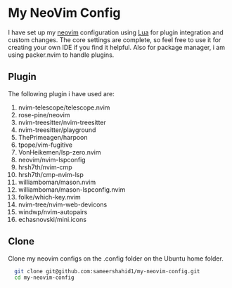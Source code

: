 
# My NeoVim Config

I have set up my [neovim](https://neovim.io/) configuration using [Lua](https://www.lua.org/download.html) for plugin integration and custom changes. The core settings are complete, so feel free to use it for creating your own IDE if you find it helpful. Also for package manager, i am using packer.nvim to handle plugins.


## Plugin
The following plugin i have used are: 
1. nvim-telescope/telescope.nvim
2. rose-pine/neovim
3. nvim-treesitter/nvim-treesitter
4. nvim-treesitter/playground
5. ThePrimeagen/harpoon
6. tpope/vim-fugitive
7. VonHeikemen/lsp-zero.nvim
8. neovim/nvim-lspconfig
9. hrsh7th/nvim-cmp
10. hrsh7th/cmp-nvim-lsp
11. williamboman/mason.nvim
12. williamboman/mason-lspconfig.nvim
13. folke/which-key.nvim
14. nvim-tree/nvim-web-devicons
15. windwp/nvim-autopairs
16. echasnovski/mini.icons

## Clone
Clone my neovim configs on the .config folder on the Ubuntu home folder.

```bash
  git clone git@github.com:sameershahid1/my-neovim-config.git
  cd my-neovim-config
```

